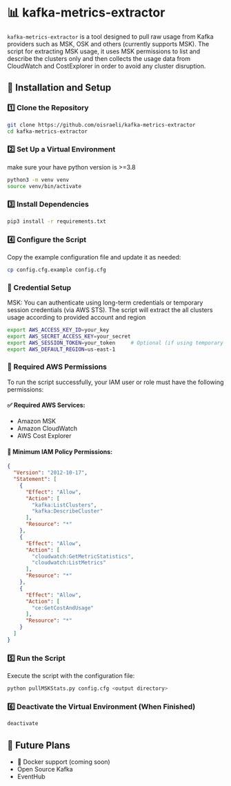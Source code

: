# 📊 kafka-metrics-extractor
 
`kafka-metrics-extractor` is a tool designed to pull raw usage from Kafka providers such as MSK, OSK and others (currently supports MSK).
The script for extracting MSK usage, it uses MSK permissions to list and describe the clusters only and then 
collects the usage data from CloudWatch and CostExplorer in order to avoid any cluster disruption. 
 
## 🚀 Installation and Setup
 
### 1️⃣ Clone the Repository
```bash
git clone https://github.com/oisraeli/kafka-metrics-extractor
cd kafka-metrics-extractor
```
 
### 2️⃣ Set Up a Virtual Environment
make sure your have python version is >=3.8
```bash
python3 -m venv venv
source venv/bin/activate
```
 
### 3️⃣ Install Dependencies
```bash
pip3 install -r requirements.txt
```
 
### 4️⃣ Configure the Script
Copy the example configuration file and update it as needed:
```bash
cp config.cfg.example config.cfg
```

### 🔐 Credential Setup
MSK: You can authenticate using long-term credentials or temporary session credentials (via AWS STS).
The script will extract the all clusters usage according to provided account and region
```bash
export AWS_ACCESS_KEY_ID=your_key
export AWS_SECRET_ACCESS_KEY=your_secret
export AWS_SESSION_TOKEN=your_token     # Optional (if using temporary credentials)
export AWS_DEFAULT_REGION=us-east-1
```

### 🔑 Required AWS Permissions

To run the script successfully, your IAM user or role must have the following permissions:

#### ✅ Required AWS Services:
- Amazon MSK
- Amazon CloudWatch
- AWS Cost Explorer

#### 🔐 Minimum IAM Policy Permissions:

```json
{
  "Version": "2012-10-17",
  "Statement": [
    {
      "Effect": "Allow",
      "Action": [
        "kafka:ListClusters",
        "kafka:DescribeCluster"
      ],
      "Resource": "*"
    },
    {
      "Effect": "Allow",
      "Action": [
        "cloudwatch:GetMetricStatistics",
        "cloudwatch:ListMetrics"
      ],
      "Resource": "*"
    },
    {
      "Effect": "Allow",
      "Action": [
        "ce:GetCostAndUsage"
      ],
      "Resource": "*"
    }
  ]
}
```

### 5️⃣ Run the Script
Execute the script with the configuration file:
```bash
python pullMSKStats.py config.cfg <output directory>
```
 
### 6️⃣ Deactivate the Virtual Environment (When Finished)
```bash
deactivate
```
 
## 🔮 Future Plans
- 🐳 Docker support (coming soon)
- Open Source Kafka
- EventHub
